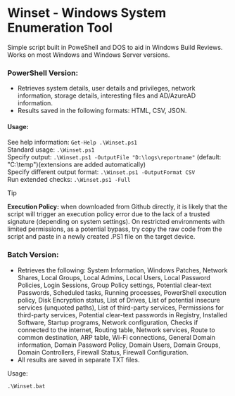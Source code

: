 # Winset - Windows System Enumeration Tool

Simple script built in PoweShell and DOS to aid in Windows Build Reviews. 
Works on most Windows and Windows Server versions.

### PowerShell Version:
- Retrieves system details, user details and privileges, network information, storage details, interesting files and AD/AzureAD information.
- Results saved in the following formats: HTML, CSV, JSON.

#### Usage:
See help information: `Get-Help .\Winset.ps1`  
Standard usage: `.\Winset.ps1`  
Specify output: `.\Winset.ps1 -OutputFile "D:\logs\reportname"` (default: "C:\temp\")(extensions are added automatically)  
Specify different output format: `.\Winset.ps1 -OutputFormat CSV`  
Run extended checks: `.\Winset.ps1 -Full`  

> [!TIP]
> **Execution Policy:** when downloaded from Github directly, it is likely that the script will trigger an execution policy error due to the lack of a trusted signature (depending on system settings). On restricted environments with limited permissions, as a potential bypass, try copy the raw code from the script and paste in a newly created .PS1 file on the target device.

### Batch Version:
- Retrieves the following:
System Information, Windows Patches, Network Shares, Local Groups, Local Admins, Local Users, Local Password Policies, Login Sessions, Group Policy settings, Potential clear-text Passwords, Scheduled tasks, Running processes, PowerShell execution policy, Disk Encryption status, List of Drives, List of potential insecure services (unquoted paths), List of third-party services, Permissions for third-party services, Potential clear-text passwords in Registry, Installed Software, Startup programs, Network configuration, Checks if connected to the internet, Routing table, Network services, Route to common destination, ARP table, Wi-Fi connections, General Domain information, Domain Password Policy, Domain Users, Domain Groups, Domain Controllers, Firewall Status, Firewall Configuration.
- All results are saved in separate TXT files.

Usage:
```
.\Winset.bat
```
